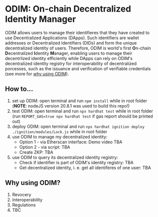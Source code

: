 # ODIM: On-chain Decentralized Identity Manager
ODIM allows users to manage their identifieres that they have created to use Decentralized Applications (DApps). Such identifiers are wallet addresses or Decentralized Identifiers (DIDs) and form the unique decentralized identity of users. Therefore, ODIM is world's first **O**n-chain **D**ecentralized **I**dentity **M**anager, enabling users to manage their decentrlized identity efficiently while DApps can rely on ODIM's decentralized identity registry for interoperability of decentralized porcesses, such as the issuance and verification of verifiable credentials (see more for [why using ODIM](#why-using-odim)).

## How to...
1. set up ODIM: open terminal and run `npm install` while in root folder (**NOTE**: nodeJS version 20.8.1 was used to build this repo!)
2. test ODIM: open terminal and run `npx hardhat test` while in root folder (run `REPORT_GAS=true npx hardhat test` if gas report should be printed out)
3. deploy ODIM: open terminal and run `npx hardhat ignition deploy ./ignition/modules/Lock.js` while in root folder
4. use ODIM to manage my decentralized identity:
    - Option 1 - via Etherscan interface: Demo video TBA
    - Option 2 - via script: TBA
    - Create ZKP: TBA
5. use ODIM to query its decentralized identity registry:
    - Check if identifier is part of ODIM's identity registry: TBA 
    - Get decentralized identity, i. e. get all identiferes of one user: TBA

## Why using ODIM?
1. Revocery
2. Interoperability
3. Regulations
4. TBC
